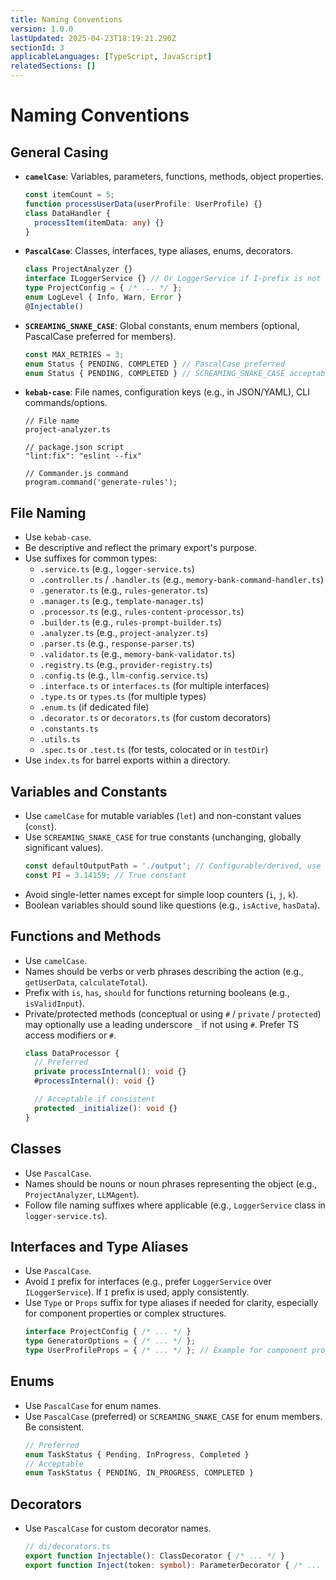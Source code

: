 ```yaml
---
title: Naming Conventions
version: 1.0.0
lastUpdated: 2025-04-23T18:19:21.290Z
sectionId: 3
applicableLanguages: [TypeScript, JavaScript]
relatedSections: []
---
```


# Naming Conventions

## General Casing

*   **`camelCase`**: Variables, parameters, functions, methods, object properties.
    ```typescript
    const itemCount = 5;
    function processUserData(userProfile: UserProfile) {}
    class DataHandler {
      processItem(itemData: any) {}
    }
    ```
*   **`PascalCase`**: Classes, interfaces, type aliases, enums, decorators.
    ```typescript
    class ProjectAnalyzer {}
    interface ILoggerService {} // Or LoggerService if I-prefix is not used team-wide
    type ProjectConfig = { /* ... */ };
    enum LogLevel { Info, Warn, Error }
    @Injectable()
    ```
*   **`SCREAMING_SNAKE_CASE`**: Global constants, enum members (optional, PascalCase preferred for members).
    ```typescript
    const MAX_RETRIES = 3;
    enum Status { PENDING, COMPLETED } // PascalCase preferred
    enum Status { PENDING, COMPLETED } // SCREAMING_SNAKE_CASE acceptable
    ```
*   **`kebab-case`**: File names, configuration keys (e.g., in JSON/YAML), CLI commands/options.
    ```
    // File name
    project-analyzer.ts

    // package.json script
    "lint:fix": "eslint --fix"

    // Commander.js command
    program.command('generate-rules');
    ```

## File Naming

*   Use `kebab-case`.
*   Be descriptive and reflect the primary export's purpose.
*   Use suffixes for common types:
    *   `.service.ts` (e.g., `logger-service.ts`)
    *   `.controller.ts` / `.handler.ts` (e.g., `memory-bank-command-handler.ts`)
    *   `.generator.ts` (e.g., `rules-generator.ts`)
    *   `.manager.ts` (e.g., `template-manager.ts`)
    *   `.processor.ts` (e.g., `rules-content-processor.ts`)
    *   `.builder.ts` (e.g., `rules-prompt-builder.ts`)
    *   `.analyzer.ts` (e.g., `project-analyzer.ts`)
    *   `.parser.ts` (e.g., `response-parser.ts`)
    *   `.validator.ts` (e.g., `memory-bank-validator.ts`)
    *   `.registry.ts` (e.g., `provider-registry.ts`)
    *   `.config.ts` (e.g., `llm-config.service.ts`)
    *   `.interface.ts` or `interfaces.ts` (for multiple interfaces)
    *   `.type.ts` or `types.ts` (for multiple types)
    *   `.enum.ts` (if dedicated file)
    *   `.decorator.ts` or `decorators.ts` (for custom decorators)
    *   `.constants.ts`
    *   `.utils.ts`
    *   `.spec.ts` or `.test.ts` (for tests, colocated or in `testDir`)
*   Use `index.ts` for barrel exports within a directory.

## Variables and Constants

*   Use `camelCase` for mutable variables (`let`) and non-constant values (`const`).
*   Use `SCREAMING_SNAKE_CASE` for true constants (unchanging, globally significant values).
    ```typescript
    const defaultOutputPath = './output'; // Configurable/derived, use camelCase
    const PI = 3.14159; // True constant
    ```
*   Avoid single-letter names except for simple loop counters (`i`, `j`, `k`).
*   Boolean variables should sound like questions (e.g., `isActive`, `hasData`).

## Functions and Methods

*   Use `camelCase`.
*   Names should be verbs or verb phrases describing the action (e.g., `getUserData`, `calculateTotal`).
*   Prefix with `is`, `has`, `should` for functions returning booleans (e.g., `isValidInput`).
*   Private/protected methods (conceptual or using `#` / `private` / `protected`) may optionally use a leading underscore `_` if not using `#`. Prefer TS access modifiers or `#`.
    ```typescript
    class DataProcessor {
      // Preferred
      private processInternal(): void {}
      #processInternal(): void {}

      // Acceptable if consistent
      protected _initialize(): void {}
    }
    ```

## Classes

*   Use `PascalCase`.
*   Names should be nouns or noun phrases representing the object (e.g., `ProjectAnalyzer`, `LLMAgent`).
*   Follow file naming suffixes where applicable (e.g., `LoggerService` class in `logger-service.ts`).

## Interfaces and Type Aliases

*   Use `PascalCase`.
*   Avoid `I` prefix for interfaces (e.g., prefer `LoggerService` over `ILoggerService`). If `I` prefix is used, apply consistently.
*   Use `Type` or `Props` suffix for type aliases if needed for clarity, especially for component properties or complex structures.
    ```typescript
    interface ProjectConfig { /* ... */ }
    type GeneratorOptions = { /* ... */ };
    type UserProfileProps = { /* ... */ }; // Example for component props
    ```

## Enums

*   Use `PascalCase` for enum names.
*   Use `PascalCase` (preferred) or `SCREAMING_SNAKE_CASE` for enum members. Be consistent.
    ```typescript
    // Preferred
    enum TaskStatus { Pending, InProgress, Completed }
    // Acceptable
    enum TaskStatus { PENDING, IN_PROGRESS, COMPLETED }
    ```

## Decorators

*   Use `PascalCase` for custom decorator names.
    ```typescript
    // di/decorators.ts
    export function Injectable(): ClassDecorator { /* ... */ }
    export function Inject(token: symbol): ParameterDecorator { /* ... */ }
    ```